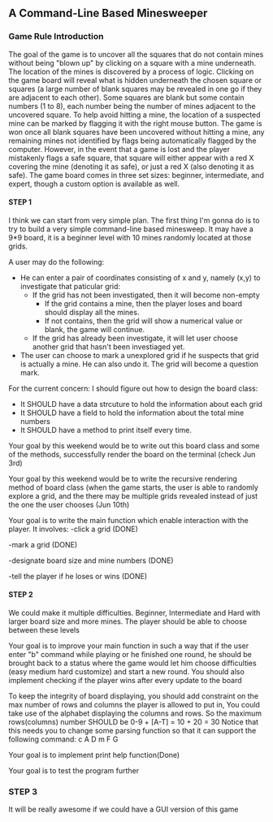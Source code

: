 ## A Command-Line Based Minesweeper

### Game Rule Introduction
The goal of the game is to uncover all the squares that do not contain mines without being "blown up" by clicking on a square with a mine underneath. 
The location of the mines is discovered by a process of logic. Clicking on the game board will reveal what is hidden underneath the chosen square or squares (a large number of blank squares may be revealed in one go if they are adjacent to each other). Some squares are blank but some contain numbers (1 to 8), each number being the number of mines adjacent to the uncovered square. To help avoid hitting a mine, the location of a suspected mine can be marked by flagging it with the right mouse button. The game is won once all blank squares have been uncovered without hitting a mine, any remaining mines not identified by flags being automatically flagged by the computer. 
However, in the event that a game is lost and the player mistakenly flags a safe square, 
that square will either appear with a red X covering the mine (denoting it as safe), or just a red X (also denoting it as safe). 
The game board comes in three set sizes: beginner, 
intermediate, and expert, though a custom option is available as well.

#### STEP 1
I think we can start from very simple plan. The first thing I'm gonna do is to try to build a very simple command-line based minesweep.
It may have a 9*9 board, it is a beginner level with 10 mines randomly located at those grids.

A user may do the following:

* He can enter a pair of coordinates consisting of x and y, namely (x,y) to investigate that paticular grid:
    * If the grid has not been investigated, then it will become non-empty
        * If the grid contains a mine, then the player loses and board should display all the mines.
        * If not contains, then the grid will show a numerical value or blank, the game will continue.
    * If the grid has already been investigate, it will let user choose another grid that hasn't been investiaged yet.
* The user can choose to mark a unexplored grid if he suspects that grid is actually a mine. He can also undo it. The grid will
become a question mark.

For the current concern:
I should figure out how to design the board class:
* It SHOULD have a data strcuture to hold the information about each grid
* It SHOULD have a field to hold the information about the  total mine numbers
* It SHOULD have a method to print itself every time.

Your goal by this weekend would be to write out this board class and some of the methods, successfully render the board on the terminal (check Jun 3rd)

Your goal by this weekend would be to write the recursive rendering method of board class (when the game starts, the user is able to randomly explore a grid, and the there may be multiple grids revealed instead of just the one the user chooses (Jun 10th)

Your goal is to write the main function which enable interaction with the player. It involves:
-click a grid (DONE)

-mark a grid  (DONE)

-designate board size and mine numbers (DONE)

-tell the player if he loses or wins (DONE)

    
#### STEP 2
We could make it multiple difficulties. Beginner, Intermediate and Hard with larger board size and more mines.
The player should be able to choose between these levels

Your goal is to improve your main function in such a way that if the user enter "b" command while playing or he finished one round, he should be brought back to a status where the game would let him choose difficulties (easy medium hard customize) and start a new round. You should also implement checking if the player wins after every update to the board

To keep the integrity of board displaying, you should add constraint on the max number of rows and columns the player is allowed
to put in, You could take use of the alphabet displaying the columns and rows. So the maximum rows(columns) number SHOULD be
0-9 + [A-T] = 10 + 20 = 30
Notice that this needs you to change some parsing function so that it can support the following command:
c A D
m F G


Your goal is to implement print help function(Done)

Your goal is to test the program further






### STEP 3
It will be really awesome if we could have a GUI version of this game







